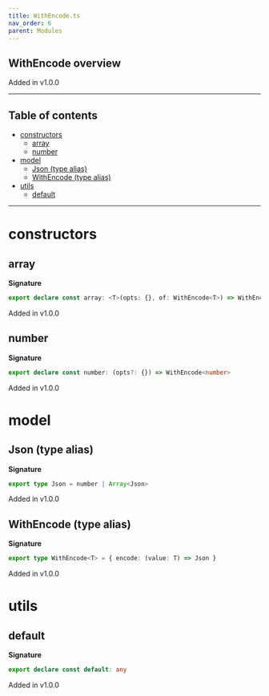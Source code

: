 ```yaml
---
title: WithEncode.ts
nav_order: 6
parent: Modules
---
```


## WithEncode overview

Added in v1.0.0

---

<h2 class="text-delta">Table of contents</h2>

- [constructors](#constructors)
  - [array](#array)
  - [number](#number)
- [model](#model)
  - [Json (type alias)](#json-type-alias)
  - [WithEncode (type alias)](#withencode-type-alias)
- [utils](#utils)
  - [default](#default)

---

# constructors

## array

**Signature**

```ts
export declare const array: <T>(opts: {}, of: WithEncode<T>) => WithEncode<T[]>
```

Added in v1.0.0

## number

**Signature**

```ts
export declare const number: (opts?: {}) => WithEncode<number>
```

Added in v1.0.0

# model

## Json (type alias)

**Signature**

```ts
export type Json = number | Array<Json>
```

Added in v1.0.0

## WithEncode (type alias)

**Signature**

```ts
export type WithEncode<T> = { encode: (value: T) => Json }
```

Added in v1.0.0

# utils

## default

**Signature**

```ts
export declare const default: any
```

Added in v1.0.0
